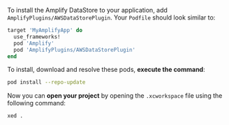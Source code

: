 
To install the Amplify DataStore to your application, add `AmplifyPlugins/AWSDataStorePlugin`. Your `Podfile` should look similar to:

```ruby
target 'MyAmplifyApp' do
  use_frameworks!
  pod 'Amplify'
  pod 'AmplifyPlugins/AWSDataStorePlugin'
end
```

To install, download and resolve these pods, **execute the command**:

```bash
pod install --repo-update
```

Now you can **open your project** by opening the `.xcworkspace` file using the following command:

```bash
xed .
```
